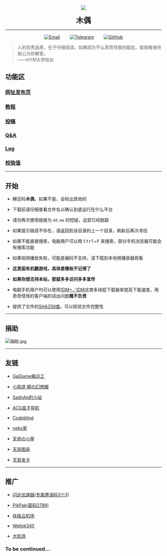 <center> 

<div>
<img src="https://p0.meituan.net/csc/f12583b28b04cd872005588929e73c6225138.png";>
</div>

**<font size=5>木偶</font>**

***

[![Email](https://p0.meituan.net/csc/39b71b5dfe1bed6d7731064c4946a0df917.png)](mailto:Puppet@is-rbq.ml)&nbsp;&nbsp;&nbsp;&nbsp;&nbsp;&nbsp;&nbsp;
[![Telegram](https://p0.meituan.net/csc/5c9f06ff0036008b9084ac834ff755d61913.png)](https://t.me/Puppet233_bot)&nbsp;&nbsp;&nbsp;&nbsp;&nbsp;&nbsp;&nbsp;
[![GitHub](https://p0.meituan.net/csc/1c5de4f2c596639442a45a7e0b0c3a5b2390.png)](https://github.com/puppet6)

</center>

>人的优秀品质，在于仔细阅读。如果因为不认真而导致的尴尬，我很难保持耐心为你解答。  
——HYM大学校长

## 功能区

### **[网址发布页](https://first-vise-159.notion.site/40ab173d2c84400fa947ebae2d478f61)**

### **[教程](https://first-vise-159.notion.site/41b03ca0f912465ab2d3a069ec762859?v=91d23e550c6246c2836364ec684631bd)**

### **[投稿](https://www.kugutsu.ml/游客上传)**

### **[Q&A](https://first-vise-159.notion.site/78bdbfd6f99744399b1383726a6e489f?v=6b0ba1de225346d599fedbd2b175dd00)**

### **[Log](https://first-vise-159.notion.site/Log-a47ff5b33e214c049084578f620ad9fe)**

### **[校验值](https://first-vise-159.notion.site/4b35176f4faf44a0b354fad56358bd20?v=21caf0bb4f584ecb8af9983497dcc87b)**

***

## 开始

+ 解压码**木偶**，如果不是，会标出其他的

+ 下载前请仔细查看文件名以确认到底运行在什么平台

+ 请勿再次使用链接为 `dd.ma` 的短链，运营已经跑路

+ 如果提示路径不存在，请返回到该目录的上一个目录，刷新后再次寻找

+ 如果不能直接搜索，电脑用户可以用 <kbd>Ctrl</kbd>+<kbd>F</kbd> 来搜索，部分手机浏览器可能会有搜索功能

+ 如果视频播放失败，可能是编码不支持，请下载到本地用播放器观看

+ **这里面有机翻游戏，具体是哪些不记得了**

+ **如果你想支持本站，那就多多访问多多宣传**

+ 电脑手机用户均可以使用[1DM+／IDM](http://ctfile.木偶.cf/d/33898030-46128233-cde0b0?p=2788)这类多线程下载器来提高下载速度，用奇奇怪怪的客户端的话出问题**概不负责**

+ 提供了文件的[SHA256值](https://first-vise-159.notion.site/4b35176f4faf44a0b354fad56358bd20?v=21caf0bb4f584ecb8af9983497dcc87b)，可以校验文件完整性

***

## 捐助

![捐助.jpg](https://p0.meituan.net/csc/c8bacbfc82f13911f1f36c076220c5ac153413.png)

***

## 友链

+ [GalGame搬运工](https://t.me/gal_porter)

+ [小鳥遊 曉の幻想鄉](https://t-satoru.top/)

+ [SadnAp的小站](https://sadnapma.glitch.me)

+ [ACG盒子导航](https://acgbox.link/)

+ [Codeblind](https://coblind.cn)

+ [neko家](http://www.rolling.ml)

+ [天命の小屋](tmby.ml)

+ [天哥图床](https://122688.xyz/)

+ [天哥发卡](https://776388.xyz/)

***

## 推广

+ [闪达加速器(专属邀请码3个3)](https://www.cncnvpn.com/login#/register?code=333)

+ [PikPak(密码2788)](http://ctfile.木偶.cf/d/33898030-46128143-323c25?p=2788)

+ [扶摇云机场](http://v2fyy.com/#/register?code=ksEq8PtR)

+ [Welink345](https://t.me/welink345bot?start=SjE3EZVF)

+ [大机场](https://xn--mesr8b36x.net/#/register?code=m6Rjdzzn)

### To be continued...
